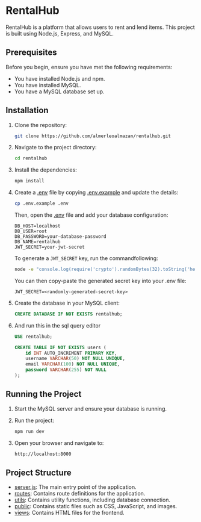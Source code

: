 # RentalHub

RentalHub is a platform that allows users to rent and lend items. This project is built using Node.js, Express, and MySQL.

## Prerequisites

Before you begin, ensure you have met the following requirements:
- You have installed Node.js and npm.
- You have installed MySQL.
- You have a MySQL database set up.

## Installation

1. Clone the repository:

    ```sh
    git clone https://github.com/almerleoalmazan/rentalhub.git
    ```

2. Navigate to the project directory:

    ```sh
    cd rentalhub
    ```

3. Install the dependencies:

    ```sh
    npm install
    ```

4. Create a [.env](http://_vscodecontentref_/3) file by copying [.env.example](http://_vscodecontentref_/4) and update the details:

    ```sh
    cp .env.example .env
    ```

    Then, open the [.env](http://_vscodecontentref_/5) file and add your database configuration:

    ```env
    DB_HOST=localhost
    DB_USER=root
    DB_PASSWORD=your-database-password
    DB_NAME=rentalhub
    JWT_SECRET=your-jwt-secret
    ```

    To generate a `JWT_SECRET` key, run the  commandfollowing:
    ```sh
    node -e "console.log(require('crypto').randomBytes(32).toString('hex'))"
    ```

    You can then copy-paste the generated secret key into your .env file:
    ```env
    JWT_SECRET=<randomly-generated-secret-key>
    ```

5. Create the database in your MySQL client:

    ```sql
    CREATE DATABASE IF NOT EXISTS rentalhub;
    ```

6. And run this in the sql query editor

    ```sql
    USE rentalhub;

    CREATE TABLE IF NOT EXISTS users (
        id INT AUTO_INCREMENT PRIMARY KEY,
        username VARCHAR(50) NOT NULL UNIQUE,
        email VARCHAR(100) NOT NULL UNIQUE,
        password VARCHAR(255) NOT NULL
    );
    ```


## Running the Project

1. Start the MySQL server and ensure your database is running.

2. Run the project:

    ```sh
    npm run dev
    ```

3. Open your browser and navigate to:

    ```sh
    http://localhost:8000
    ```

## Project Structure

- [server.js](http://_vscodecontentref_/1): The main entry point of the application.
- [routes](http://_vscodecontentref_/2): Contains route definitions for the application.
- [utils](http://_vscodecontentref_/3): Contains utility functions, including database connection.
- [public](http://_vscodecontentref_/4): Contains static files such as CSS, JavaScript, and images.
- [views](http://_vscodecontentref_/5): Contains HTML files for the frontend.

